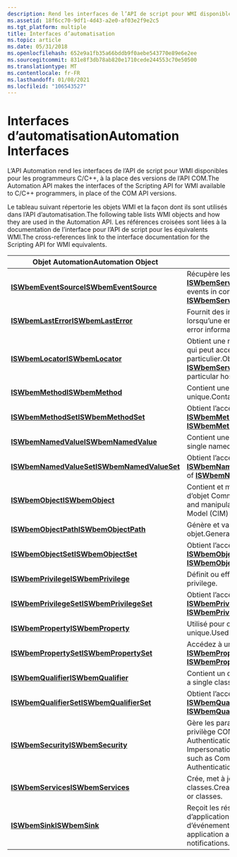 ```yaml
---
description: Rend les interfaces de l’API de script pour WMI disponibles pour les programmeurs C/C++, à la place des versions de l’API COM.
ms.assetid: 18f6cc70-9df1-4d43-a2e0-af03e2f9e2c5
ms.tgt_platform: multiple
title: Interfaces d’automatisation
ms.topic: article
ms.date: 05/31/2018
ms.openlocfilehash: 652e9a1fb35a66bddb9f0aebe543770e89e6e2ee
ms.sourcegitcommit: 831e8f3db78ab820e1710cede244553c70e50500
ms.translationtype: MT
ms.contentlocale: fr-FR
ms.lasthandoff: 01/08/2021
ms.locfileid: "106543527"
---
```

# <a name="automation-interfaces"></a><span data-ttu-id="7127e-103">Interfaces d’automatisation</span><span class="sxs-lookup"><span data-stu-id="7127e-103">Automation Interfaces</span></span>

<span data-ttu-id="7127e-104">L’API Automation rend les interfaces de l’API de script pour WMI disponibles pour les programmeurs C/C++, à la place des versions de l’API COM.</span><span class="sxs-lookup"><span data-stu-id="7127e-104">The Automation API makes the interfaces of the Scripting API for WMI available to C/C++ programmers, in place of the COM API versions.</span></span>

<span data-ttu-id="7127e-105">Le tableau suivant répertorie les objets WMI et la façon dont ils sont utilisés dans l’API d’automatisation.</span><span class="sxs-lookup"><span data-stu-id="7127e-105">The following table lists WMI objects and how they are used in the Automation API.</span></span> <span data-ttu-id="7127e-106">Les références croisées sont liées à la documentation de l’interface pour l’API de script pour les équivalents WMI.</span><span class="sxs-lookup"><span data-stu-id="7127e-106">The cross-references link to the interface documentation for the Scripting API for WMI equivalents.</span></span>



| <span data-ttu-id="7127e-107">Objet Automation</span><span class="sxs-lookup"><span data-stu-id="7127e-107">Automation Object</span></span>                                 | <span data-ttu-id="7127e-108">Description</span><span class="sxs-lookup"><span data-stu-id="7127e-108">Description</span></span>                                                                                                                 |
|---------------------------------------------------|-----------------------------------------------------------------------------------------------------------------------------|
| [<span data-ttu-id="7127e-109">**ISWbemEventSource**</span><span class="sxs-lookup"><span data-stu-id="7127e-109">**ISWbemEventSource**</span></span>](swbemeventsource.md)     | <span data-ttu-id="7127e-110">Récupère les événements conjointement à [**ISWbemServices.ExecNotificationQuery**](swbemservices-execnotificationquery.md).</span><span class="sxs-lookup"><span data-stu-id="7127e-110">Retrieves events in conjunction with [**ISWbemServices.ExecNotificationQuery**](swbemservices-execnotificationquery.md).</span></span>   |
| [<span data-ttu-id="7127e-111">**ISWbemLastError**</span><span class="sxs-lookup"><span data-stu-id="7127e-111">**ISWbemLastError**</span></span>](swbemlasterror.md)         | <span data-ttu-id="7127e-112">Fournit des informations d’erreur étendues lorsqu’une erreur se produit.</span><span class="sxs-lookup"><span data-stu-id="7127e-112">Provides extended error information when an error occurs.</span></span>                                                                   |
| [<span data-ttu-id="7127e-113">**ISWbemLocator**</span><span class="sxs-lookup"><span data-stu-id="7127e-113">**ISWbemLocator**</span></span>](swbemlocator.md)             | <span data-ttu-id="7127e-114">Obtient une référence à un objet [**ISWbemServices**](swbemservices.md) qui peut accéder à WMI sur un ordinateur hôte particulier.</span><span class="sxs-lookup"><span data-stu-id="7127e-114">Obtains a reference to an [**ISWbemServices**](swbemservices.md) object that can access WMI on a particular host computer.</span></span> |
| [<span data-ttu-id="7127e-115">**ISWbemMethod**</span><span class="sxs-lookup"><span data-stu-id="7127e-115">**ISWbemMethod**</span></span>](swbemmethod.md)               | <span data-ttu-id="7127e-116">Contient une définition de méthode unique.</span><span class="sxs-lookup"><span data-stu-id="7127e-116">Contains a single method definition.</span></span>                                                                                        |
| [<span data-ttu-id="7127e-117">**ISWbemMethodSet**</span><span class="sxs-lookup"><span data-stu-id="7127e-117">**ISWbemMethodSet**</span></span>](swbemmethodset.md)         | <span data-ttu-id="7127e-118">Obtient l’accès à une collection d’objets [**ISWbemMethod**](swbemmethod.md) .</span><span class="sxs-lookup"><span data-stu-id="7127e-118">Gets access to a collection of [**ISWbemMethod**](swbemmethod.md) objects.</span></span>                                                 |
| [<span data-ttu-id="7127e-119">**ISWbemNamedValue**</span><span class="sxs-lookup"><span data-stu-id="7127e-119">**ISWbemNamedValue**</span></span>](swbemnamedvalue.md)       | <span data-ttu-id="7127e-120">Contient une valeur nommée unique.</span><span class="sxs-lookup"><span data-stu-id="7127e-120">Contains a single named value.</span></span>                                                                                              |
| [<span data-ttu-id="7127e-121">**ISWbemNamedValueSet**</span><span class="sxs-lookup"><span data-stu-id="7127e-121">**ISWbemNamedValueSet**</span></span>](swbemnamedvalueset.md) | <span data-ttu-id="7127e-122">Obtient l’accès à une collection d’objets [**ISWbemNamedValue**](swbemnamedvalue.md) .</span><span class="sxs-lookup"><span data-stu-id="7127e-122">Gets access to a collection of [**ISWbemNamedValue**](swbemnamedvalue.md) objects.</span></span>                                         |
| [<span data-ttu-id="7127e-123">**ISWbemObject**</span><span class="sxs-lookup"><span data-stu-id="7127e-123">**ISWbemObject**</span></span>](swbemobject.md)               | <span data-ttu-id="7127e-124">Contient et manipule une seule instance ou classe d’objet Common Information Model (CIM).</span><span class="sxs-lookup"><span data-stu-id="7127e-124">Contains and manipulates a single Common Information Model (CIM) object class or instance.</span></span>                                  |
| [<span data-ttu-id="7127e-125">**ISWbemObjectPath**</span><span class="sxs-lookup"><span data-stu-id="7127e-125">**ISWbemObjectPath**</span></span>](swbemobjectpath.md)       | <span data-ttu-id="7127e-126">Génère et valide un chemin d’accès à un objet.</span><span class="sxs-lookup"><span data-stu-id="7127e-126">Generates and validates an object path.</span></span>                                                                                     |
| [<span data-ttu-id="7127e-127">**ISWbemObjectSet**</span><span class="sxs-lookup"><span data-stu-id="7127e-127">**ISWbemObjectSet**</span></span>](swbemobjectset.md)         | <span data-ttu-id="7127e-128">Obtient l’accès à une collection d’objets [**ISWbemObject**](swbemobject.md) .</span><span class="sxs-lookup"><span data-stu-id="7127e-128">Gets access to a collection of [**ISWbemObject**](swbemobject.md) objects.</span></span>                                                 |
| [<span data-ttu-id="7127e-129">**ISWbemPrivilege**</span><span class="sxs-lookup"><span data-stu-id="7127e-129">**ISWbemPrivilege**</span></span>](swbemprivilege.md)         | <span data-ttu-id="7127e-130">Définit ou efface un privilège.</span><span class="sxs-lookup"><span data-stu-id="7127e-130">Sets or clears a privilege.</span></span>                                                                                                 |
| [<span data-ttu-id="7127e-131">**ISWbemPrivilegeSet**</span><span class="sxs-lookup"><span data-stu-id="7127e-131">**ISWbemPrivilegeSet**</span></span>](swbemprivilegeset.md)   | <span data-ttu-id="7127e-132">Obtient l’accès à une collection d’objets [**ISWbemPrivilege**](swbemprivilege.md) .</span><span class="sxs-lookup"><span data-stu-id="7127e-132">Gets access to a collection of [**ISWbemPrivilege**](swbemprivilege.md) objects.</span></span>                                           |
| [<span data-ttu-id="7127e-133">**ISWbemProperty**</span><span class="sxs-lookup"><span data-stu-id="7127e-133">**ISWbemProperty**</span></span>](swbemproperty.md)           | <span data-ttu-id="7127e-134">Utilisé pour contenir une propriété CIM unique.</span><span class="sxs-lookup"><span data-stu-id="7127e-134">Used to contain a single CIM property.</span></span>                                                                                      |
| [<span data-ttu-id="7127e-135">**ISWbemPropertySet**</span><span class="sxs-lookup"><span data-stu-id="7127e-135">**ISWbemPropertySet**</span></span>](swbempropertyset.md)     | <span data-ttu-id="7127e-136">Accédez à une collection d’objets [**ISWbemProperty**](swbemproperty.md) .</span><span class="sxs-lookup"><span data-stu-id="7127e-136">Get access to a collection of [**ISWbemProperty**](swbemproperty.md) objects.</span></span>                                              |
| [<span data-ttu-id="7127e-137">**ISWbemQualifier**</span><span class="sxs-lookup"><span data-stu-id="7127e-137">**ISWbemQualifier**</span></span>](swbemqualifier.md)         | <span data-ttu-id="7127e-138">Contient un qualificateur de classe unique.</span><span class="sxs-lookup"><span data-stu-id="7127e-138">Contains a single class qualifier.</span></span>                                                                                          |
| [<span data-ttu-id="7127e-139">**ISWbemQualifierSet**</span><span class="sxs-lookup"><span data-stu-id="7127e-139">**ISWbemQualifierSet**</span></span>](swbemqualifierset.md)   | <span data-ttu-id="7127e-140">Obtient l’accès à une collection d’objets [**ISWbemQualifier**](swbemqualifier.md) .</span><span class="sxs-lookup"><span data-stu-id="7127e-140">Gets access to a collection of [**ISWbemQualifier**](swbemqualifier.md) objects.</span></span>                                           |
| [<span data-ttu-id="7127e-141">**ISWbemSecurity**</span><span class="sxs-lookup"><span data-stu-id="7127e-141">**ISWbemSecurity**</span></span>](swbemsecurity.md)           | <span data-ttu-id="7127e-142">Gère les paramètres de sécurité tels que le privilège COM (Component Object Model), AuthenticationLevel et ImpersonationLevel.</span><span class="sxs-lookup"><span data-stu-id="7127e-142">Manages security settings such as Component Object Model (COM) Privilege, AuthenticationLevel, and ImpersonationLevel.</span></span>      |
| [<span data-ttu-id="7127e-143">**ISWbemServices**</span><span class="sxs-lookup"><span data-stu-id="7127e-143">**ISWbemServices**</span></span>](swbemservices.md)           | <span data-ttu-id="7127e-144">Crée, met à jour et récupère des instances ou des classes.</span><span class="sxs-lookup"><span data-stu-id="7127e-144">Creates, updates, and retrieves instances or classes.</span></span>                                                                       |
| [<span data-ttu-id="7127e-145">**ISWbemSink**</span><span class="sxs-lookup"><span data-stu-id="7127e-145">**ISWbemSink**</span></span>](swbemsink.md)                   | <span data-ttu-id="7127e-146">Reçoit les résultats des opérations asynchrones d’application cliente et des notifications d’événements.</span><span class="sxs-lookup"><span data-stu-id="7127e-146">Receives the results of client application asynchronous operations and event notifications.</span></span>                                 |



 

 

 



